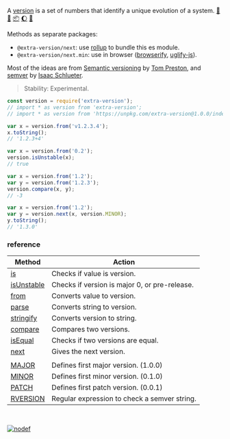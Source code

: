 A [version] is a set of numbers that identify a unique evolution of a system. [:running:] [:vhs:] [:package:] [:moon:] [:ledger:]

Methods as separate packages:
- `@extra-version/next`: use [rollup] to bundle this es module.
- `@extra-version/next.min`: use in browser ([browserify], [uglify-js]).

Most of the ideas are from [Semantic versioning] by [Tom Preston], and
[semver] by [Isaac Schlueter].

> Stability: Experimental.

```javascript
const version = require('extra-version');
// import * as version from 'extra-version';
// import * as version from 'https://unpkg.com/extra-version@1.0.0/index.mjs'; (deno)

var x = version.from('v1.2.3.4');
x.toString();
// '1.2.3+4'

var x = version.from('0.2');
version.isUnstable(x);
// true

var x = version.from('1.2');
var y = version.from('1.2.3');
version.compare(x, y);
// -3

var x = version.from('1.2');
var y = version.next(x, version.MINOR);
y.toString();
// '1.3.0'
```

### reference

| Method                | Action
|-----------------------|-------
| [is]                  | Checks if value is version.
| [isUnstable]          | Checks if version is major 0, or pre-release.
| [from]                | Converts value to version.
| [parse]               | Converts string to version.
| [stringify]           | Converts version to string.
| [compare]             | Compares two versions. 
| [isEqual]             | Checks if two versions are equal.
| [next]                | Gives the next version.
|                       | 
| [MAJOR]               | Defines first major version. (1.0.0)
| [MINOR]               | Defines first minor version. (0.1.0)
| [PATCH]               | Defines first patch version. (0.0.1)
| [RVERSION]            | Regular expression to check a semver string.

<br>

[![nodef](https://merferry.glitch.me/card/extra-version.svg)](https://nodef.github.io)

[version]: https://semver.org
[browserify]: https://www.npmjs.com/package/browserify
[rollup]: https://www.npmjs.com/package/rollup
[uglify-js]: https://www.npmjs.com/package/uglify-js
[semver]: https://www.npmjs.com/package/semver
[Semantic versioning]: https://semver.org
[Isaac Schlueter]: https://izs.me
[Tom Preston]: https://tom.preston-werner.com
[:running:]: https://npm.runkit.com/extra-version
[:package:]: https://www.npmjs.com/package/extra-version
[:moon:]: https://www.npmjs.com/package/extra-version.min
[:ledger:]: https://unpkg.com/extra-version/
[is]: https://github.com/nodef/extra-version/wiki/is
[isUnstable]: https://github.com/nodef/extra-version/wiki/isUnstable
[from]: https://github.com/nodef/extra-version/wiki/from
[parse]: https://github.com/nodef/extra-version/wiki/parse
[stringify]: https://github.com/nodef/extra-version/wiki/stringify
[compare]: https://github.com/nodef/extra-version/wiki/compare
[isEqual]: https://github.com/nodef/extra-version/wiki/isEqual
[next]: https://github.com/nodef/extra-version/wiki/next
[MAJOR]: https://github.com/nodef/extra-version/wiki/MAJOR
[MINOR]: https://github.com/nodef/extra-version/wiki/MINOR
[PATCH]: https://github.com/nodef/extra-version/wiki/PATCH
[RVERSION]: https://github.com/nodef/extra-version/wiki/RVERSION
[:vhs:]: https://asciinema.org/a/335555
